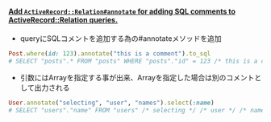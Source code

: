 #### [Add `ActiveRecord::Relation#annotate` for adding SQL comments to ActiveRecord::Relation queries.](https://github.com/rails/rails/pull/35617)

* queryにSQLコメントを追加する為の#annotateメソッドを追加

```ruby
Post.where(id: 123).annotate("this is a comment").to_sql
# SELECT "posts".* FROM "posts" WHERE "posts"."id" = 123 /* this is a comment */
```

* 引数にはArrayを指定する事が出来、Arrayを指定した場合は別のコメントとして出力される

```ruby
User.annotate("selecting", "user", "names").select(:name)
# SELECT "users"."name" FROM "users" /* selecting */ /* user */ /* names */ LIMIT ?  [["LIMIT", 11]]
```

